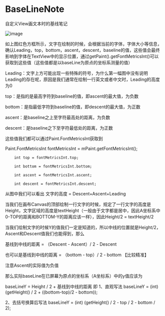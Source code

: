 # BaseLineNote
自定义View画文本时的基线笔记

![image](https://github.com/zghhr1122/BaseLineNote/baeline.png)

如上图红色方框所示，文字在绘制的时候，会根据当前的字体，字体大小等信息，确认Leading，top，bottom，ascent，descent，baseline的值，这些值会最终影响到字体在TextView中的显示位置，通过getPaint().getFontMetricsInt()可以获取到这些值（这些值都是以baseLine为原点的坐标系测量的值）

Leading：文字上方可能出现一些特殊的符号，为什么第一幅图中没有说明Leading的存在呢，原因是我们通常在绘制一行英文或者中文时，Leading的高度为0

top：是指的是最高字符到baseline的值，即ascent的最大值，为负数

bottom：是指最低字符到baseline的值，即descent的最大值，为正数

ascent：是baseline之上至字符最高处的距离，为负数

descent：是baseline之下至字符最低处的距离，为正数

这些值我们都可以通过Paint.FontMetricsInt获取到



Paint.FontMetricsInt  fontMetricsInt = mPaint.getFontMetricsInt();

        int top = fontMetricsInt.top;
        
        int bottom = fontMetricsInt.bottom;
        
        int ascent = fontMetricsInt.ascent;
        
        int descent = fontMetricsInt.descent;
        


从图中我们可以看出
文字的高度 = Descent+Ascent+Leading

当我们在画布Canvas的顶部绘制一行文字的时候，规定了一行文字的高度是Height，文字区域的高度是textHeight（一般由于文字都是居中，因此A坐标系中0-TOP的距离和BOTTOM-Y的距离应该一样），因此Height/2 = textHeight/2

当我们绘制文字的时候Y的值我们一定是知道的，所以中线的位置就是Height/2，Ascent和Descent值我们也能得到，那么

基线到中线的距离 = （Descent - Ascent）/ 2 - Descent

也可以是基线到中线的距离 = （bottom - top）/ 2 - bottom  【比较精准】

注意Ascent的实际值为负值

那么实际baseLine在已屏幕为原点的坐标系（A坐标系）中的y值应该为

baseLineY = Height / 2 + 基线到中线的距离
即
1、直观写法
baseLineY = (int) (getHeight() / 2 + ((bottom-top)/2 - bottom));

2、去括号换算后写法
baseLineY = (int) (getHeight() / 2 - top / 2 - bottom / 2);

